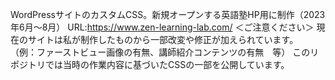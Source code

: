 WordPressサイトのカスタムCSS。新規オープンする英語塾HP用に制作（2023年6月〜8月）
URL:https://www.zen-learning-lab.com/
＜ご注意ください＞
現在のサイトは私が制作したものから一部改変や修正が加えられています。
（例：ファーストビュー画像の有無、講師紹介コンテンツの有無　等）
このリポジトリでは当時の作業内容に基づいたCSSの一部を公開しています。
